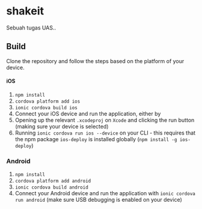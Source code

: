 # shakeit
Sebuah tugas UAS..

## Build

Clone the repository and follow the steps based on the platform of your device.

#### iOS

1. `npm install`
2. `cordova platform add ios`
3. `ionic cordova build ios`
4. Connect your iOS device and run the application, either by
  1. Opening up the relevant `.xcodeproj` on `Xcode` and clicking the run button (making sure your device is selected)
  2. Running `ionic cordova run ios --device` on your CLI - this requires that the npm package `ios-deploy` is installed globally (`npm install -g ios-deploy`)

### Android

1. `npm install`
2. `cordova platform add android`
3. `ionic cordova build android`
4. Connect your Android device and run the application with `ionic cordova run android` (make sure USB debugging is enabled on your device)


